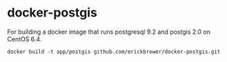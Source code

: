 docker-postgis
==============

For building a docker image that runs postgresql 9.2 and postgis 2.0 on CentOS 6.4.

    docker build -t app/postgis github.com/erickbrower/docker-postgis.git

